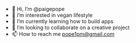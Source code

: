 - 👋 Hi, I’m @paigepope
- 👀 I’m interested in vegan lifestyle 
- 🌱 I’m currently learning how to build apps
- 💞️ I’m looking to collaborate on a creative project
- 📫 How to reach me pope1pm@gmail.com

<!---
paigepope/paigepope is a ✨ special ✨ repository because its `README.md` (this file) appears on your GitHub profile.
You can click the Preview link to take a look at your changes.
--->
